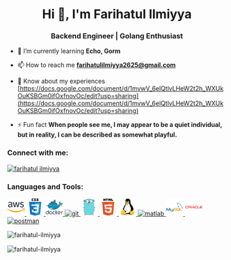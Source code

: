 <h1 align="center">Hi 👋, I'm Farihatul Ilmiyya</h1>
<h3 align="center">Backend Engineer | Golang Enthusiast</h3>

- 🌱 I’m currently learning **Echo, Gorm**

- 📫 How to reach me **farihatulilmiyya2625@gmail.com**

- 📄 Know about my experiences [https://docs.google.com/document/d/1mvwV_6elQtlvLHeW2t2h_WXUkOuKSBGm0ifOxfnovOc/edit?usp=sharing](https://docs.google.com/document/d/1mvwV_6elQtlvLHeW2t2h_WXUkOuKSBGm0ifOxfnovOc/edit?usp=sharing)

- ⚡ Fun fact **When people see me, I may appear to be a quiet individual, but in reality, I can be described as somewhat playful.**

<h3 align="left">Connect with me:</h3>
<p align="left">
<a href="https://linkedin.com/in/farihatul ilmiyya" target="blank"><img align="center" src="https://raw.githubusercontent.com/rahuldkjain/github-profile-readme-generator/master/src/images/icons/Social/linked-in-alt.svg" alt="farihatul ilmiyya" height="30" width="40" /></a>
</p>

<h3 align="left">Languages and Tools:</h3>
<p align="left"> <a href="https://aws.amazon.com" target="_blank" rel="noreferrer"> <img src="https://raw.githubusercontent.com/devicons/devicon/master/icons/amazonwebservices/amazonwebservices-original-wordmark.svg" alt="aws" width="40" height="40"/> </a> <a href="https://www.w3schools.com/css/" target="_blank" rel="noreferrer"> <img src="https://raw.githubusercontent.com/devicons/devicon/master/icons/css3/css3-original-wordmark.svg" alt="css3" width="40" height="40"/> </a> <a href="https://www.docker.com/" target="_blank" rel="noreferrer"> <img src="https://raw.githubusercontent.com/devicons/devicon/master/icons/docker/docker-original-wordmark.svg" alt="docker" width="40" height="40"/> </a> <a href="https://git-scm.com/" target="_blank" rel="noreferrer"> <img src="https://www.vectorlogo.zone/logos/git-scm/git-scm-icon.svg" alt="git" width="40" height="40"/> </a> <a href="https://golang.org" target="_blank" rel="noreferrer"> <img src="https://raw.githubusercontent.com/devicons/devicon/master/icons/go/go-original.svg" alt="go" width="40" height="40"/> </a> <a href="https://www.w3.org/html/" target="_blank" rel="noreferrer"> <img src="https://raw.githubusercontent.com/devicons/devicon/master/icons/html5/html5-original-wordmark.svg" alt="html5" width="40" height="40"/> </a> <a href="https://www.linux.org/" target="_blank" rel="noreferrer"> <img src="https://raw.githubusercontent.com/devicons/devicon/master/icons/linux/linux-original.svg" alt="linux" width="40" height="40"/> </a> <a href="https://www.mathworks.com/" target="_blank" rel="noreferrer"> <img src="https://upload.wikimedia.org/wikipedia/commons/2/21/Matlab_Logo.png" alt="matlab" width="40" height="40"/> </a> <a href="https://www.mysql.com/" target="_blank" rel="noreferrer"> <img src="https://raw.githubusercontent.com/devicons/devicon/master/icons/mysql/mysql-original-wordmark.svg" alt="mysql" width="40" height="40"/> </a> <a href="https://www.oracle.com/" target="_blank" rel="noreferrer"> <img src="https://raw.githubusercontent.com/devicons/devicon/master/icons/oracle/oracle-original.svg" alt="oracle" width="40" height="40"/> </a> <a href="https://postman.com" target="_blank" rel="noreferrer"> <img src="https://www.vectorlogo.zone/logos/getpostman/getpostman-icon.svg" alt="postman" width="40" height="40"/> </a> </p>

<p><img align="center" src="https://github-readme-stats.vercel.app/api/top-langs?username=farihatul-ilmiyya&show_icons=true&locale=en&layout=compact" alt="farihatul-ilmiyya" /></p>

<p><img align="center" src="https://github-readme-streak-stats.herokuapp.com/?user=farihatul-ilmiyya&" alt="farihatul-ilmiyya" /></p>
